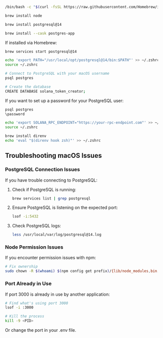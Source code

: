 ```bash
/bin/bash -c "$(curl -fsSL https://raw.githubusercontent.com/Homebrew/install/HEAD/install.sh)"
```

```bash
brew install node
```

```bash
brew install postgresql@14
```

```bash
brew install --cask postgres-app
```

If installed via Homebrew:

```bash
brew services start postgresql@14
```

```bash
echo 'export PATH="/usr/local/opt/postgresql@14/bin:$PATH"' >> ~/.zshrc
source ~/.zshrc
```

```bash
# Connect to PostgreSQL with your macOS username
psql postgres

# Create the database
CREATE DATABASE solana_token_creator;
```

If you want to set up a password for your PostgreSQL user:

```bash
psql postgres
\password
```

```bash
echo 'export SOLANA_RPC_ENDPOINT="https://your-rpc-endpoint.com"' >> ~/.zshrc
source ~/.zshrc
```

```bash
brew install direnv
echo 'eval "$(direnv hook zsh)"' >> ~/.zshrc
```

## Troubleshooting macOS Issues

### PostgreSQL Connection Issues

If you have trouble connecting to PostgreSQL:

1. Check if PostgreSQL is running:
   ```bash
   brew services list | grep postgresql
   ```

2. Ensure PostgreSQL is listening on the expected port:
   ```bash
   lsof -i:5432
   ```

3. Check PostgreSQL logs:
   ```bash
   less /usr/local/var/log/postgresql@14.log
   ```

### Node Permission Issues

If you encounter permission issues with npm:

```bash
# Fix ownership 
sudo chown -R $(whoami) $(npm config get prefix)/{lib/node_modules,bin,share}
```

### Port Already in Use

If port 3000 is already in use by another application:

```bash
# Find what's using port 3000
lsof -i :3000

# Kill the process
kill -9 <PID>
```

Or change the port in your .env file.